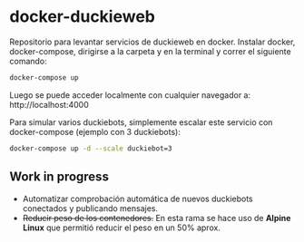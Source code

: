 

# docker-duckieweb
Repositorio para levantar servicios de duckieweb en docker.
Instalar docker, docker-compose, dirigirse a la carpeta y en la terminal y correr el siguiente comando:
```bash
docker-compose up
```
Luego se puede acceder localmente con cualquier navegador a:
http://localhost:4000

Para simular varios duckiebots, simplemente escalar este servicio con docker-compose (ejemplo con 3 duckiebots):

```bash
docker-compose up -d --scale duckiebot=3
```

## Work in progress
- Automatizar comprobación automática de nuevos duckiebots conectados y publicando mensajes.
- ~~Reducir peso de los contenedores.~~ En esta rama se hace uso de **Alpine Linux** que permitió reducir el peso en un 50% aprox.